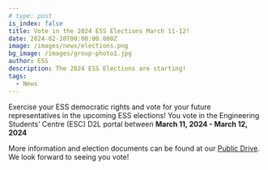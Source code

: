 ```yaml
---
# type: post
is_index: false
title: Vote in the 2024 ESS Elections March 11-12!
date: 2024-02-20T00:00:00.000Z
image: /images/news/elections.png
bg_image: /images/group-photo1.jpg
author: ESS
description: The 2024 ESS Elections are starting!
tags:
  - News
---
```


Exercise your ESS democratic rights and vote for your future representatives in the upcoming ESS elections! You vote in the Engineering Students’ Centre (ESC) D2L portal between **March 11, 2024 - March 12, 2024**

More information and election documents can be found at our [Public Drive](https://drive.google.com/drive/u/3/folders/1rzD3DmhBn16aQ2g0BZeSGvQ-DnSUI7MZ). We look forward to seeing you vote!
